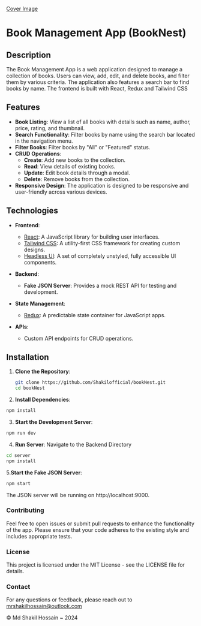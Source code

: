 [Cover Image](https://github.com/Shakilofficial/bookNest/blob/main/src/assets/Cover.png)
# Book Management App (BookNest)

## Description

The Book Management App is a web application designed to manage a collection of books. Users can view, add, edit, and delete books, and filter them by various criteria. The application also features a search bar to find books by name. The frontend is built with React, Redux and Tailwind CSS

## Features

- **Book Listing**: View a list of all books with details such as name, author, price, rating, and thumbnail.
- **Search Functionality**: Filter books by name using the search bar located in the navigation menu.
- **Filter Books**: Filter books by "All" or "Featured" status.
- **CRUD Operations**:
  - **Create**: Add new books to the collection.
  - **Read**: View details of existing books.
  - **Update**: Edit book details through a modal.
  - **Delete**: Remove books from the collection.
- **Responsive Design**: The application is designed to be responsive and user-friendly across various devices.

## Technologies

- **Frontend**:
  - [React](https://reactjs.org/): A JavaScript library for building user interfaces.
  - [Tailwind CSS](https://tailwindcss.com/): A utility-first CSS framework for creating custom designs.
  - [Headless UI](https://headlessui.dev/): A set of completely unstyled, fully accessible UI components.
- **Backend**:

  - **Fake JSON Server**: Provides a mock REST API for testing and development.

- **State Management**:
  - [Redux](https://redux.js.org/): A predictable state container for JavaScript apps.
- **APIs**:
  - Custom API endpoints for CRUD operations.

## Installation

1. **Clone the Repository**:
   ```bash
   git clone https://github.com/Shakilofficial/bookNest.git
   cd bookNest
   ```
2. **Install Dependencies**:

```bash
npm install
```

3. **Start the Development Server**:

```bash
npm run dev
```

4. **Run Server**:
   Navigate to the Backend Directory

```bash
cd server
npm install
```

5.**Start the Fake JSON Server**:

```bash
npm start
```

The JSON server will be running on http://localhost:9000.

### Contributing

Feel free to open issues or submit pull requests to enhance the functionality of the app. Please ensure that your code adheres to the existing style and includes appropriate tests.

### License

This project is licensed under the MIT License - see the LICENSE file for details.

### Contact

For any questions or feedback, please reach out to mrshakilhossain@outlook.com

©️ Md Shakil Hossain ~ 2024
